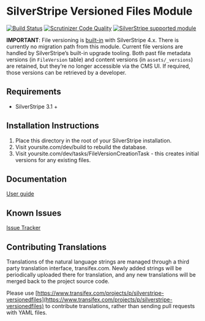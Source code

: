 SilverStripe Versioned Files Module
===================================

[![Build Status](https://travis-ci.org/symbiote/silverstripe-versionedfiles.svg?branch=master)](https://travis-ci.org/symbiote/silverstripe-versionedfiles)
[![Scrutinizer Code Quality](https://scrutinizer-ci.com/g/symbiote/silverstripe-versionedfiles/badges/quality-score.png?b=master)](https://scrutinizer-ci.com/g/symbiote/silverstripe-versionedfiles/?branch=master)
[![SilverStripe supported module](https://img.shields.io/badge/silverstripe-supported-0071C4.svg)](https://www.silverstripe.org/software/addons/silverstripe-commercially-supported-module-list/)

**IMPORTANT**: File versioning is [built-in](https://docs.silverstripe.org/en/4/developer_guides/files/file_management/#file-versioning) with SilverStripe 4.x. There is currently no migration path from this module. Current file versions are handled by SilverStripe’s built-in upgrade tooling. Both past file metadata versions (in `FileVersion` table) and content versions (in `assets/_versions`) are retained, but they’re no longer accessible via the CMS UI. If required, those versions can be retrieved by a developer.

Requirements
------------
* SilverStripe 3.1 +

Installation Instructions
-------------------------

1. Place this directory in the root of your SilverStripe installation.
2. Visit yoursite.com/dev/build to rebuild the database.
3. Visit yoursite.com/dev/tasks/FileVersionCreationTask - this creates initial
   versions for any existing files.
   
Documentation
-------------
[User guide](docs/en/userguide/index.md)

Known Issues
------------
[Issue Tracker](http://github.com/ajshort/silverstripe-versionedfiles/issues)

Contributing Translations
-------------------------

Translations of the natural language strings are managed through a third party translation interface, transifex.com. Newly added strings will be periodically uploaded there for translation, and any new translations will be merged back to the project source code.

Please use [https://www.transifex.com/projects/p/silverstripe-versionedfiles](https://www.transifex.com/projects/p/silverstripe-versionedfiles) to contribute translations, rather than sending pull requests with YAML files.

